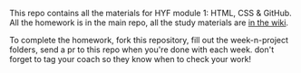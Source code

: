 This repo contains all the materials for HYF module 1: HTML, CSS & GitHub.  All the homework is in the main repo, all the study materials are [in the wiki](https://github.com/be-hacking-hyf/HTML-CSS-GitHub/wiki).

To complete the homework, fork this repository, fill out the week-n-project folders, send a pr to this repo when you're done with each week. don't forget to tag your coach so they know when to check your work!
